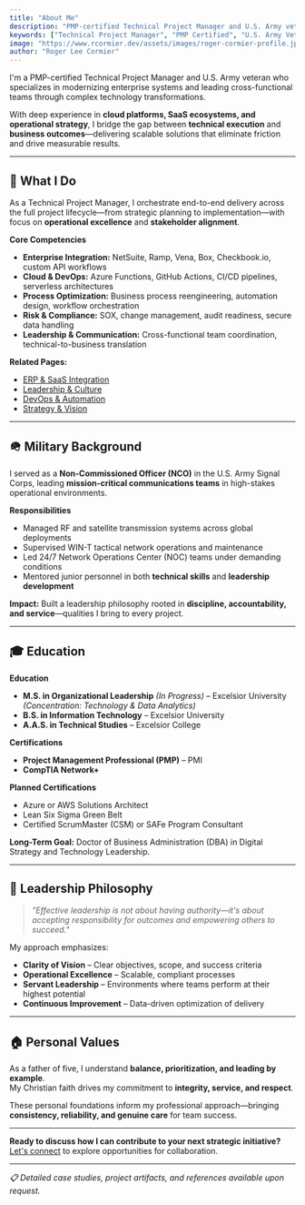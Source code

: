 ```yaml
---
title: "About Me"
description: "PMP-certified Technical Project Manager and U.S. Army veteran specializing in enterprise systems modernization, SaaS integrations, and cross-functional project delivery."
keywords: ["Technical Project Manager", "PMP Certified", "U.S. Army Veteran", "Enterprise Systems", "SaaS Integration"]
image: "https://www.rcormier.dev/assets/images/roger-cormier-profile.jpg"
author: "Roger Lee Cormier"
---
```


I'm a PMP-certified Technical Project Manager and U.S. Army veteran who specializes in modernizing enterprise systems and leading cross-functional teams through complex technology transformations.

With deep experience in **cloud platforms, SaaS ecosystems, and operational strategy**, I bridge the gap between **technical execution** and **business outcomes**—delivering scalable solutions that eliminate friction and drive measurable results.

---

## 💼 What I Do

As a Technical Project Manager, I orchestrate end-to-end delivery across the full project lifecycle—from strategic planning to implementation—with focus on **operational excellence** and **stakeholder alignment**.

**Core Competencies**
- **Enterprise Integration:** NetSuite, Ramp, Vena, Box, Checkbook.io, custom API workflows  
- **Cloud & DevOps:** Azure Functions, GitHub Actions, CI/CD pipelines, serverless architectures  
- **Process Optimization:** Business process reengineering, automation design, workflow orchestration  
- **Risk & Compliance:** SOX, change management, audit readiness, secure data handling  
- **Leadership & Communication:** Cross-functional team coordination, technical-to-business translation  

**Related Pages:**  
- [ERP & SaaS Integration](/saas)  
- [Leadership & Culture](/leadership)  
- [DevOps & Automation](/devops)  
- [Strategy & Vision](/strategy)

---

## 🪖 Military Background

I served as a **Non-Commissioned Officer (NCO)** in the U.S. Army Signal Corps, leading **mission-critical communications teams** in high-stakes operational environments.

**Responsibilities**
- Managed RF and satellite transmission systems across global deployments  
- Supervised WIN-T tactical network operations and maintenance  
- Led 24/7 Network Operations Center (NOC) teams under demanding conditions  
- Mentored junior personnel in both **technical skills** and **leadership development**  

**Impact:** Built a leadership philosophy rooted in **discipline, accountability, and service**—qualities I bring to every project.

---

## 🎓 Education

**Education**
- **M.S. in Organizational Leadership** _(In Progress)_ – Excelsior University *(Concentration: Technology & Data Analytics)*  
- **B.S. in Information Technology** – Excelsior University  
- **A.A.S. in Technical Studies** – Excelsior College  

**Certifications**
- **Project Management Professional (PMP)** – PMI  
- **CompTIA Network+**  

**Planned Certifications**
- Azure or AWS Solutions Architect  
- Lean Six Sigma Green Belt  
- Certified ScrumMaster (CSM) or SAFe Program Consultant  

**Long-Term Goal:** Doctor of Business Administration (DBA) in Digital Strategy and Technology Leadership.

---

## 🎯 Leadership Philosophy

> *"Effective leadership is not about having authority—it's about accepting responsibility for outcomes and empowering others to succeed."*

My approach emphasizes:
- **Clarity of Vision** – Clear objectives, scope, and success criteria  
- **Operational Excellence** – Scalable, compliant processes  
- **Servant Leadership** – Environments where teams perform at their highest potential  
- **Continuous Improvement** – Data-driven optimization of delivery  

---

## 🏠 Personal Values
As a father of five, I understand **balance, prioritization, and leading by example**.  
My Christian faith drives my commitment to **integrity, service, and respect**.

These personal foundations inform my professional approach—bringing **consistency, reliability, and genuine care** for team success.

---

**Ready to discuss how I can contribute to your next strategic initiative?** [Let's connect](/contact) to explore opportunities for collaboration.

---

*📋 Detailed case studies, project artifacts, and references available upon request.*
